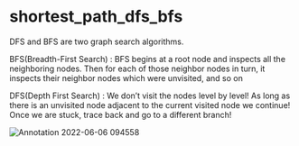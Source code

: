 # shortest_path_dfs_bfs
DFS and BFS are two graph search algorithms. 

BFS(Breadth-First Search) : BFS begins at a root node and inspects all the neighboring nodes. Then for each of those neighbor nodes in turn, it inspects their neighbor nodes which were unvisited, and so on

DFS(Depth First Search) : We don’t visit the nodes level by level! As long as there is an unvisited node adjacent to the current visited node we continue! Once we are stuck, trace back and go to a different branch!

![Annotation 2022-06-06 094558](https://user-images.githubusercontent.com/62157910/172118248-657654e7-3583-4cf2-ab43-12ece3ed8d6a.png)
